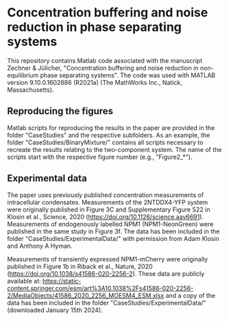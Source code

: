 # Concentration buffering and noise reduction in phase separating systems
This repository contains Matlab code associated with the manuscript Zechner & Jülicher, "Concentration buffering and noise reduction in non-equilibrium phase separating systems". The code was used with MATLAB version 9.10.0.1602886 (R2021a) (The MathWorks Inc., Natick, Massachusetts).

## Reproducing the figures
Matlab scripts for reproducing the results in the paper are provided in the folder "CaseStudies" and the respective subfolders. As an example, the folder "CaseStudies/BinaryMixture/" contains all scripts necessary to recreate the results relating to the two-component system. The name of the scripts start with the respective figure number (e.g., "Figure2_*").

## Experimental data
The paper uses previously published concentration measurements of intracellular condensates. Measurements of the 2NTDDX4-YFP system were originally published in Figure 3C and Supplementary Figure S22 in Klosin et al., Science, 2020 (https://doi.org/10.1126/science.aav6691). Measurements of endogenously labelled NPM1 (NPM1-NeonGreen) were published in the same study in Figure 3f. The data has been included in the folder "CaseStudies/ExperimentalData/" with permission from Adam Klosin and Anthony A Hyman. 

Measurements of transiently expressed NPM1-mCherry were originally published in Figure 1b in Riback et al., Nature, 2020 (https://doi.org/10.1038/s41586-020-2256-2). These data are publicly available at: https://static-content.springer.com/esm/art%3A10.1038%2Fs41586-020-2256-2/MediaObjects/41586_2020_2256_MOESM4_ESM.xlsx and a copy of the data has been included in the folder "CaseStudies/ExperimentalData/" (downloaded January 15th 2024).
